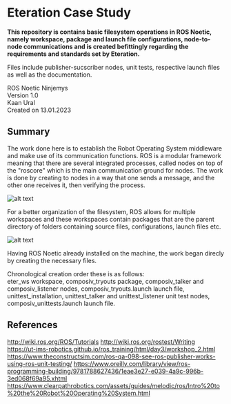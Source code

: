 # Eteration Case Study
**This repository is contains basic filesystem operations in ROS Noetic, namely workspace, package and launch file configurations, node-to-node communications and is created befittingly regarding the requirements and standards set by Eteration.**

Files include publisher-sucscriber nodes, unit tests, respective launch files as well as the documentation.

ROS Noetic Ninjemys  
Version 1.0  
Kaan Ural  
Created on 13.01.2023  


## Summary
 The work done here is to establish the Robot Operating System middleware and make use of its communication functions. ROS is a modular framework meaning that there are several integrated processes, called nodes on top of the "roscore" which is the main communication ground for nodes. The work is done by creating to nodes in a way that one sends a message, and the other one receives it, then verifying the process.   
 

![alt text](https://www.clearpathrobotics.com/assets/guides/melodic/ros/_images/ros101four.png)

For a better organization of the filesystem, ROS allows for multiple workspaces and these workspaces contain packages that are the parent directory of folders containing source files, configurations, launch files etc.

![alt text](https://www.oreilly.com/api/v2/epubs/9781788627436/files/assets/070b1970-a7b7-43b5-93c6-b4aff111747c.png)


Having ROS Noetic already installed on the machine, the work began direcly by creating the necessary files.

Chronological creation order these is as follows:  
eter_ws workspace, 
composiv_tryouts package, 
composiv_talker and composiv_listener nodes,
composiv_tryouts.launch launch file,
unittest_installation, unittest_talker and unittest_listener unit test nodes,
composiv_unittests.launch launch file.



 ## References

http://wiki.ros.org/ROS/Tutorials
http://wiki.ros.org/rostest/Writing
https://ut-ims-robotics.github.io/ros_training/html/day3/workshop_2.html
https://www.theconstructsim.com/ros-qa-098-see-ros-publisher-works-using-ros-unit-testing/
https://www.oreilly.com/library/view/ros-programming-building/9781788627436/1eae3e27-e039-4a9c-996b-3ed068f69a95.xhtml
https://www.clearpathrobotics.com/assets/guides/melodic/ros/Intro%20to%20the%20Robot%20Operating%20System.html
